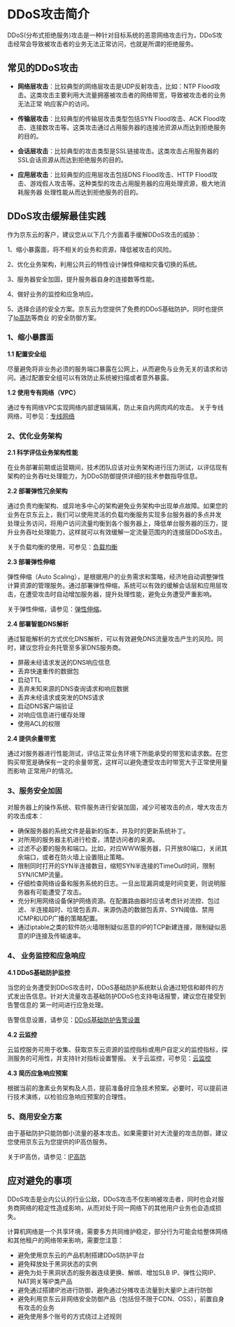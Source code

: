 # DDoS攻击简介

DDoS(分布式拒绝服务)攻击是一种针对目标系统的恶意网络攻击行为，DDoS攻击经常会导致被攻击者的业务无法正常访问，也就是所谓的拒绝服务。

## 常见的DDoS攻击

- **网络层攻击**：比较典型的网络层攻击是UDP反射攻击，比如：NTP Flood攻击。这类攻击主要利用大流量拥塞被攻击者的网络带宽，导致被攻击者的业务无法正常
响应客户的访问。

- **传输层攻击**：比较典型的传输层攻击类型包括SYN Flood攻击、ACK Flood攻击、连接数攻击等。这类攻击通过占用服务器的连接池资源从而达到拒绝服务的目的。

- **会话层攻击**：比较典型的攻击类型是SSL链接攻击。这类攻击占用服务器的SSL会话资源从而达到拒绝服务的目的。

- **应用层攻击**：比较典型的应用层攻击包括DNS Flood攻击、HTTP Flood攻击、游戏假人攻击等。这种类型的攻击占用服务器的应用处理资源，极大地消耗服务器
处理性能从而达到拒绝服务的目的。

## DDoS攻击缓解最佳实践

作为京东云的客户，建议您从以下几个方面着手缓解DDoS攻击的威胁：

1、缩小暴露面，将不相关的业务和资源，降低被攻击的风险。

2、优化业务架构，利用公共云的特性设计弹性伸缩和灾备切换的系统。

3、服务器安全加固，提升服务器自身的连接数等性能。

4、做好业务的监控和应急响应。

5、选择合适的安全方案。京东云为您提供了免费的DDoS基础防护。同时也提供了[Ip高防](https://ip-anti-console.jdcloud.com/instancelist)等商业
   的安全防御方案。

### 1、缩小暴露面

**1.1 配置安全组**

尽量避免将非业务必须的服务端口暴露在公网上，从而避免与业务无关的请求和访问。通过配置安全组可以有效防止系统被扫描或者意外暴露。

**1.2 使用专有网络（VPC）**

通过专有网络VPC实现网络内部逻辑隔离，防止来自内网肉鸡的攻击。
关于专线网络，可参见：[专线网络](https://cns-console.jdcloud.com/host/physicalConnection/list)

### 2、优化业务架构

**2.1 科学评估业务架构性能**

在业务部署前期或运营期间，技术团队应该对业务架构进行压力测试，以评估现有架构的业务吞吐处理能力，为DDoS防御提供详细的技术参数指导信息。

**2.2 部署弹性冗余架构**

通过负责均衡架构、或异地多中心的架构避免业务架构中出现单点故障。如果您的业务在京东云上，我们可以使用灵活的负载均衡服务实现多台服务器的多点并发
处理业务访问，将用户访问流量均衡到各个服务器上，降低单台服务器的压力，提升业务吞吐处理能力，这样就可以有效缓解一定流量范围内的连接层DDoS攻击。

关于负载均衡的使用，可参见：[负载均衡](https://cns-console.jdcloud.com/host/loadBalance/list)

**2.3 部署弹性伸缩**

弹性伸缩（Auto Scaling），是根据用户的业务需求和策略，经济地自动调整弹性计算资源的管理服务。通过部署弹性伸缩，系统可以有效的缓解会话层和应用层攻击，在遭受攻击时自动增加服务器，提升处理性能，避免业务遭受严重影响。

关于弹性伸缩，请参见：[弹性伸缩](https://autoscaling-console.jdcloud.com/asGroup)。

**2.4 部署智能DNS解析**

通过智能解析的方式优化DNS解析，可以有效避免DNS流量攻击产生的风险。同时，建议您将业务托管至多家DNS服务商。

- 屏蔽未经请求发送的DNS响应信息
- 丢弃快速重传的数据包
- 启动TTL
- 丢弃未知来源的DNS查询请求和响应数据
- 丢弃未经请求或突发的DNS请求
- 启动DNS客户端验证
- 对响应信息进行缓存处理
- 使用ACL的权限

**2.4 提供余量带宽**

通过对服务器进行性能测试，评估正常业务环境下所能承受的带宽和请求数。在您购买带宽是确保有一定的余量带宽，这样可以避免遭受攻击时带宽大于正常使用量而影响
正常用户的情况。

### 3、服务安全加固

对服务器上的操作系统、软件服务进行安装加固，减少可被攻击的点，增大攻击方的攻击成本：

- 确保服务器的系统文件是最新的版本，并及时的更新系统补丁。
- 对所用的服务器主机进行检查，清楚访问者的来源。
- 过滤不必要的服务和端口。比如，对应WWW服务器，只开放80端口，关闭其余端口，或者在防火墙上设置阻止策略。
- 限制同时打开的SYN半连接数目，缩短SYN半连接的TimeOut时间，限制SYN/ICMP流量。
- 仔细检查网络设备和服务系统的日志。一旦出现漏洞或是时间变更，则说明服务器有可能遭受了攻击。
- 充分利用网络设备保护网络资源。在配置路由器时应该考虑针对流控、包过滤、半连接超时、垃圾包丢弃、来源伪造的数据包丢弃、SYN阈值、禁用ICMP和UDP广播的策略配置。
- 通过iptable之类的软件防火墙限制疑似恶意的IP的TCP新建连接，限制疑似恶意的IP连接及传输速率。

### 4、 业务监控和应急响应

**4.1 DDoS基础防护监控**

当您的业务遭受到DDoS攻击时，DDoS基础防护系统默认会通过短信和邮件的方式发出告信息。针对大流量攻击基础防护DDoS也支持电话报警，建议您在接受到告警信息的
第一时间进行应急处理。

告警信息设置，请参见：[DDoS基础防护告警设置](https://uc.jdcloud.com/message/setting)

**4.2 云监控**

云监控服务可用于收集、获取京东云资源的监控指标或用户自定义的监控指标，探测服务的可用性，并支持针对指标设置警报。
关于云监控，可参见：[云监控](https://cms-console.jdcloud.com/overviewCustom)

**4.3 简历应急响应预案**

根据当前的激素业务架构及人员，提前准备好应急技术预案。必要时，可以提前进行技术演练，以检验应急响应预案的合理性。

### 5、商用安全方案

由于基础防护只能防御小流量的基本攻击。如果需要针对大流量的攻击防御，建议您使用京东云为您提供的IP高仿服务。

关于IP高仿，请参见：[IP高防](https://ip-anti-console.jdcloud.com/instancelist)

## 应对避免的事项

DDoS攻击是业内公认的行业公敌，DDoS攻击不仅影响被攻击者，同时也会对服务商网络的稳定性造成影响，从而对处于同一网络下的其他用户业务也会造成损失。

计算机网络是一个共享环境，需要多方共同维护稳定，部分行为可能会给整体网络和其他租户的网络带来影响，需要您注意：

- 避免使用京东云的产品机制搭建DDoS防护平台
- 避免释放处于黑洞状态的实例
- 避免为处于黑洞状态的服务器连续更换、解绑、增加SLB IP、弹性公网IP、NAT网关等IP类产品
- 避免通过搭建IP池进行防御，避免通过分摊攻击流量到大量IP上进行防御
- 避免利用京东云非网络安全防御产品（包括但不限于CDN、OSS），前置自身有攻击的业务
- 避免使用多个账号的方式绕过上述规则
